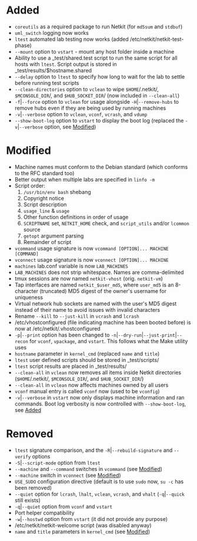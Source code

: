# Added
- `coreutils` as a required package to run Netkit (for `md5sum` and `stdbuf`)
- `uml_switch` logging now works
- `ltest` automated lab testing now works (added /etc/netkit/netkit-test-phase)
- `--mount` option to `vstart` - mount any host folder inside a machine
- Ability to use a _test/shared.test script to run the same script for all hosts with `ltest`. Script output is stored in _test/results/$hostname.shared
- `--delay` option to `ltest` to specify how long to wait for the lab to settle before running test scripts
- `--clean-directories` option to `vclean` to wipe `$HOME`/.netkit/, `$MCONSOLE_DIR`/, and `$HUB_SOCKET_DIR`/ (now included in `--clean-all`)
- `-f`|`--force` option to `vclean` for usage alongside `-H`|`--remove-hubs` to remove hubs even if they are being used by running machines
- `-v`|`--verbose` option to `vclean`, `vconf`, `vcrash`, and `vdump`
- `--show-boot-log` option to `vstart` to display the boot log (replaced the `-v`|`--verbose` option, see [Modified](#modified))

# Modified
- Machine names must conform to the Debian standard (which conforms to the RFC standard too)
- Better output when multiple labs are specified in `linfo -m`
- Script order:
    1. `/usr/bin/env bash` shebang
    2. Copyright notice
    3. Script description
    4. `usage_line` & `usage`
    5. Other function definitions in order of usage
    6. `SCRIPTNAME` set, `NETKIT_HOME` check, and `script_utils` and/or `lcommon` source
    7. `getopt` argument parsing
    8. Remainder of script
- `vcommand` usage signature is now `vcommand [OPTION]... MACHINE [COMMAND]`
- `vconnect` usage signature is now `vconnect [OPTION]... MACHINE`
- `machines` lab.conf variable is now `LAB_MACHINES`
- `LAB_MACHINES` does not strip whitespace. Names are comma-delimited
- tmux sessions are now named `netkit-vhost` (orig. `netkit-vm`)
- Tap interfaces are named `netkit_$user_md5`, where `user_md5` is an 8-character (truncated) MD5 digest of the owner's username for uniqueness
- Virtual network hub sockets are named with the user's MD5 digest instead of their name to avoid issues with invalid characters
- Rename `--kill` to `--just-kill` in `vcrash` and `lcrash`
- /etc/vhostconfigured (file indicating machine has been booted before) is now at /etc/netkit/.vhostconfigured
- `-p`|`--print` option has been changed to `-n`|`--dry-run`|`--just-print`|`--recon` for `vconf`, `vpackage`, and `vstart`. This follows what the Make utility uses
- `hostname` parameter in `kernel_cmd` (replaced `name` and `title`)
- `ltest` user defined scripts should be stored in _test/scripts/
- `ltest` script results are placed in _test/results/
- `--clean-all` in `vclean` now removes all items inside Netkit directories (`$HOME`/.netkit/, `$MCONSOLE_DIR`/, and `$HUB_SOCKET_DIR`/)
- `--clean-all` in `vclean` now affects machines owned by all users
- `vconf` manual entry is called `vconf` now (used to be `vconfig`)
- `-v`|`--verbose` in `vstart` now only displays machine information and ran commands. Boot log verbosity is now controlled with `--show-boot-log`, see [Added](#added)

# Removed
- `ltest` signature comparison, and the `-R`|`--rebuild-signature` and `--verify` options
- `-S`|`--script-mode` option from `ltest`
- `--machine` and `--command` switches in `vcommand` (see [Modified](#modified))
- `--machine` switch in `vconnect` (see [Modified](#modified))
- `USE_SUDO` configuration directive (default is to use `sudo` now, `su -c` has been removed)
- `--quiet` option for `lcrash`, `lhalt`, `vclean`, `vcrash`, and `vhalt` (`-q`|`--quick` still exists)
- `-q`|`--quiet` option from `vconf` and `vstart`
- Port helper compatibility
- `-w`|`--hostwd` option from `vstart` (it did not provide any purpose)
- /etc/netkit/netkit-welcome script (was disabled anyway)
- `name` and `title` parameters in `kernel_cmd` (see [Modified](#modified))
